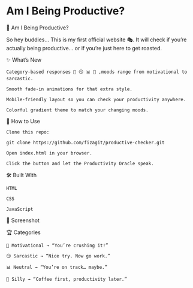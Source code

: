 # Am I Being Productive?

🤖 Am I Being Productive?

So hey buddies...
This is my first official website 🎭.
It will check if you’re actually being productive… or if you’re just here to get roasted.

✨ What’s New

    Category-based responses 💪 😏 📊 🤪 ,moods range from motivational to sarcastic.

    Smooth fade-in animations for that extra style.

    Mobile-friendly layout so you can check your productivity anywhere.

    Colorful gradient theme to match your changing moods.

🚀 How to Use

    Clone this repo:

    git clone https://github.com/fizagit/productive-checker.git

    Open index.html in your browser.

    Click the button and let the Productivity Oracle speak.

🛠 Built With

    HTML 

    CSS 

    JavaScript 

📸 Screenshot


🏆 Categories

    💪 Motivational → “You’re crushing it!”

    😏 Sarcastic → “Nice try. Now go work.”

    📊 Neutral → “You’re on track… maybe.”

    🤪 Silly → “Coffee first, productivity later.”
